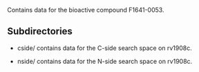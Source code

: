 Contains data for the bioactive compound F1641-0053.

## Subdirectories

- cside/ contains data for the C-side search space on rv1908c.

- nside/ contains data for the N-side search space on rv1908c.

